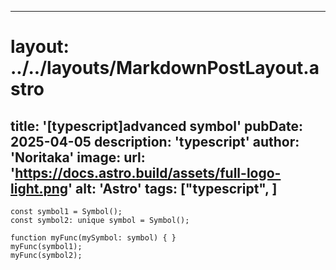 
---
# layout: ../../layouts/MarkdownPostLayout.astro
title: '[typescript]advanced symbol'
pubDate: 2025-04-05
description: 'typescript'
author: 'Noritaka'
image:
    url: 'https://docs.astro.build/assets/full-logo-light.png'
    alt: 'Astro'
tags: ["typescript", ]
---



```
const symbol1 = Symbol();
const symbol2: unique symbol = Symbol();

function myFunc(mySymbol: symbol) { }
myFunc(symbol1);
myFunc(symbol2);
```
